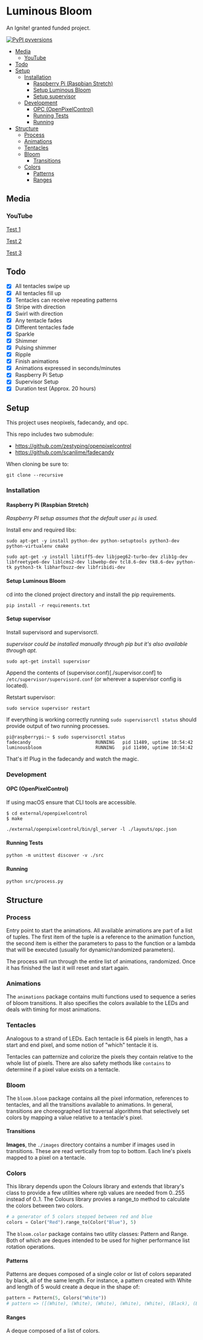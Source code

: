 # Luminous Bloom

An Ignite! granted funded project.

[![PyPI pyversions](https://img.shields.io/badge/python-3.6-blue.svg)](https://www.python.org/downloads/release/python-360/)

- [Media](#media)
  - [YouTube](#youtube)
- [Todo](#todo)
- [Setup](#setup)
  - [Installation](#installation)
    - [Raspberry Pi (Raspbian Stretch)](#raspberry-pi--raspbian-stretch-)
    - [Setup Luminous Bloom](#setup-luminous-bloom)
    - [Setup supervisor](#setup-supervisor)
  - [Development](#development)
    - [OPC (OpenPixelControl)](#opc--openpixelcontrol-)
    - [Running Tests](#running-tests)
    - [Running](#running)
- [Structure](#structure)
  - [Process](#process)
  - [Animations](#animations)
  - [Tentacles](#tentacles)
  - [Bloom](#bloom)
    - [Transitions](#transitions)
  - [Colors](#colors)
    - [Patterns](#patterns)
    - [Ranges](#ranges)

## Media

### YouTube

[Test 1](https://youtu.be/UHGA_CBlYU4)

[Test 2](https://youtu.be/GV5ze9NrJMw)

[Test 3](https://youtu.be/7AvBYTMB8QI)

## Todo

- [x] All tentacles swipe up
- [x] All tentacles fill up
- [x] Tentacles can receive repeating patterns
- [x] Stripe with direction
- [x] Swirl with direction
- [x] Any tentacle fades
- [x] Different tentacles fade
- [x] Sparkle
- [x] Shimmer
- [x] Pulsing shimmer
- [x] Ripple
- [x] Finish animations
- [x] Animations expressed in seconds/minutes
- [x] Raspberry Pi Setup
- [x] Supervisor Setup
- [x] Duration test (Approx. 20 hours)

## Setup

This project uses neopixels, fadecandy, and opc.

This repo includes two submodule:

- https://github.com/zestyping/openpixelcontrol
- https://github.com/scanlime/fadecandy

When cloning be sure to:

```
git clone --recursive
```

### Installation

#### Raspberry Pi (Raspbian Stretch)

_Raspberry PI setup assumes that the default user `pi` is used._

Install env and required libs:

```
sudo apt-get -y install python-dev python-setuptools python3-dev python-virtualenv cmake

sudo apt-get -y install libtiff5-dev libjpeg62-turbo-dev zlib1g-dev   libfreetype6-dev liblcms2-dev libwebp-dev tcl8.6-dev tk8.6-dev python-tk python3-tk libharfbuzz-dev libfribidi-dev
```

#### Setup Luminous Bloom

cd into the cloned project directory and install the pip requirements.

```
pip install -r requirements.txt
```

#### Setup supervisor

Install supervisord and supervisorctl.

_supervisor could be installed manually through pip but it's also available through apt._

```
sudo apt-get install supervisor
```

Append the contents of (supervisor.conf)[./supervisor.conf] to `/etc/supervisor/supervisord.conf` (or wherever a supervisor config is located).

Retstart supervisor:

```
sudo service supervisor restart
```

If everything is working correctly running `sudo supervisorctl status` should provide output of two running processes.

```
pi@raspberrypi:~ $ sudo supervisorctl status
fadecandy                        RUNNING   pid 11489, uptime 10:54:42
luminousbloom                    RUNNING   pid 11490, uptime 10:54:42
```

That's it! Plug in the fadecandy and watch the magic.

### Development

#### OPC (OpenPixelControl)

If using macOS ensure that CLI tools are accessible.

```
$ cd external/openpixelcontrol
$ make
```

```
./external/openpixelcontrol/bin/gl_server -l ./layouts/opc.json
```

#### Running Tests

```
python -m unittest discover -v ./src
```

#### Running

```
python src/process.py
```

## Structure

### Process

Entry point to start the animations. All available animations are part of a list of tuples. The first item of the tuple is a reference to the animation function, the second item is either the parameters to pass to the function or a lambda that will be executed (usually for dynamic/randomized parameters).

The process will run through the entire list of animations, randomized. Once it has finished the last it will reset and start again.

### Animations

The `animations` package contains multi functions used to sequence a series of bloom transitions. It also specifies the colors available to the LEDs and deals with timing for most animations.

### Tentacles

Analogous to a strand of LEDs. Each tentacle is 64 pixels in length, has a start and end pixel, and some notion of "which" tentacle it is.

Tentacles can patternize and colorize the pixels they contain relative to the whole list of pixels. There are also safety methods like `contains` to determine if a pixel value exists on a tentacle.

### Bloom

The `bloom.bloom` package contains all the pixel information, references to tentacles, and all the transitions available to animations. In general, transitions are choreographed list traversal algorithms that selectively set colors by mapping a value relative to a tentacle's pixel.

#### Transitions

**Images**, the `./images` directory contains a number if images used in transitions. These are read vertically from top to bottom. Each line's pixels mapped to a pixel on a tentacle.

### Colors

This library depends upon the Colours library and extends that library's class to provide a few utilities where rgb values are needed from 0..255 instead of 0..1. The Colours library provies a range_to method to calculate the colors between two colors.

```python
# a generator of 5 colors stepped between red and blue
colors = Color("Red").range_to(Color("Blue"), 5)
```

The `bloom.color` package contains two utlity classes: Pattern and Range. Both of which are deques intended to be used for higher performance list rotation operations.

#### Patterns

Patterns are deques composed of a single color or list of colors separated by black, all of the same length. For instance, a pattern created with White and length of 5 would create a deque in the shape of:

```python
pattern = Pattern(5, Colors("White"))
# pattern => ([(White), (White), (White), (White), (White), (Black), (Black), (Black), (Black), (Black), (White), (White), (White), (White), (White), ...])
```

#### Ranges

A deque composed of a list of colors.
